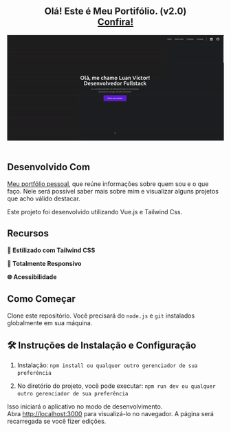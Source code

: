 <h2 align="center">
  Olá! Este é Meu Portifólio. (v2.0)<br/>
  <a href="https://lvictor-portfolio.vercel.app/" target="_blank">Confira!</a>
</h2>
<div align="center">
  <img alt="Demo" src="./src/assets/images/readme/demo.gif" />
</div>

<br/>

## Desenvolvido Com

<a href="https://lvictor-portfolio.vercel.app/" target="_blank">Meu portfólio pessoal</a>, que reúne informações sobre quem sou e o que faço. Nele será possível saber mais sobre mim e visualizar alguns projetos que acho válido destacar.<br/>

Este projeto foi desenvolvido utilizando Vue.js e Tailwind Css.

## Recursos

**🎨 Estilizado com Tailwind CSS**

**📱 Totalmente Responsivo**

**🌐 Acessibilidade**

## Como Começar

Clone este repositório. Você precisará do `node.js` e `git` instalados globalmente em sua máquina.

## 🛠 Instruções de Instalação e Configuração

1. Instalação: `npm install ou qualquer outro gerenciador de sua preferência`

2. No diretório do projeto, você pode executar: `npm run dev ou qualquer outro gerenciador de sua preferência`

Isso iniciará o aplicativo no modo de desenvolvimento.\
Abra [http://localhost:3000](http://localhost:3000) para visualizá-lo no navegador.
A página será recarregada se você fizer edições.
